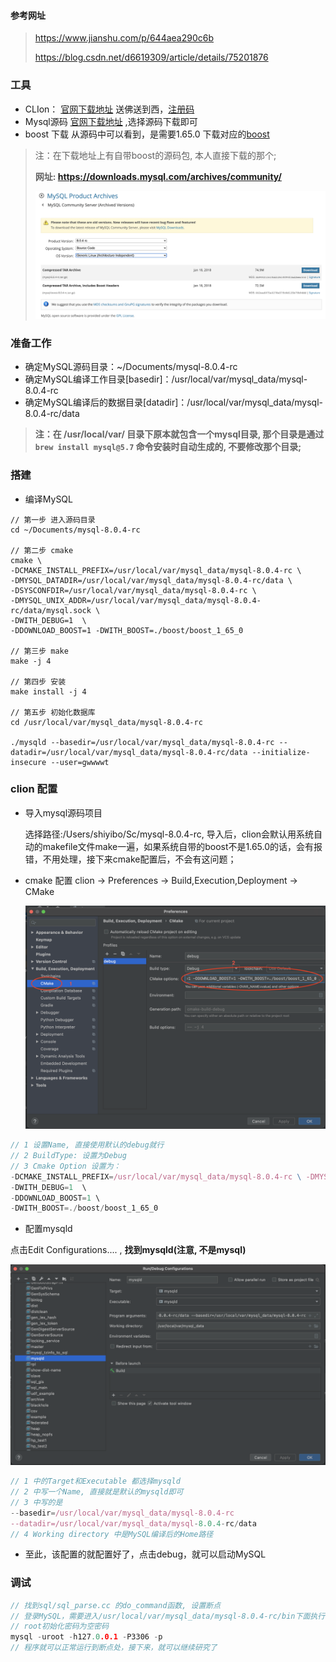#### 参考网址

> https://www.jianshu.com/p/644aea290c6b
>
> https://blog.csdn.net/d6619309/article/details/75201876



### 工具

- CLIon：
  [官网下载地址](https://www.jetbrains.com/clion/download/#section=mac)
  送佛送到西，[注册码](http://idea.lanyus.com/)
- Mysql源码
  [官网下载地址](https://dev.mysql.com/downloads/mysql/) ,选择源码下载即可
- boost 下载
  从源码中可以看到，是需要1.65.0 下载对应的[boost](https://www.boost.org/users/history/)

> 注：在下载地址上有自带boost的源码包, 本人直接下载的那个;
>
> **网址: https://downloads.mysql.com/archives/community/**
>
> <img src="./assets/mysql-src-download.png" style="zoom:67%;" />



### 准备工作

- 确定MySQL源码目录：~/Documents/mysql-8.0.4-rc
- 确定MySQL编译工作目录[basedir]：/usr/local/var/mysql_data/mysql-8.0.4-rc
- 确定MySQL编译后的数据目录[datadir]：/usr/local/var/mysql_data/mysql-8.0.4-rc/data

> **注：在 /usr/local/var/ 目录下原本就包含一个mysql目录, 那个目录是通过 `brew install mysql@5.7` 命令安装时自动生成的, 不要修改那个目录;**



### 搭建

- 编译MySQL

```shell
// 第一步 进入源码目录
cd ~/Documents/mysql-8.0.4-rc

// 第二步 cmake
cmake \
-DCMAKE_INSTALL_PREFIX=/usr/local/var/mysql_data/mysql-8.0.4-rc \
-DMYSQL_DATADIR=/usr/local/var/mysql_data/mysql-8.0.4-rc/data \
-DSYSCONFDIR=/usr/local/var/mysql_data/mysql-8.0.4-rc \
-DMYSQL_UNIX_ADDR=/usr/local/var/mysql_data/mysql-8.0.4-rc/data/mysql.sock \
-DWITH_DEBUG=1  \
-DDOWNLOAD_BOOST=1 -DWITH_BOOST=./boost/boost_1_65_0

// 第三步 make
make -j 4

// 第四步 安装
make install -j 4

// 第五步 初始化数据库
cd /usr/local/var/mysql_data/mysql-8.0.4-rc

./mysqld --basedir=/usr/local/var/mysql_data/mysql-8.0.4-rc --datadir=/usr/local/var/mysql_data/mysql-8.0.4-rc/data --initialize-insecure --user=gwwwwt
```



### clion 配置

- 导入mysql源码项目

  选择路径:/Users/shiyibo/Sc/mysql-8.0.4-rc, 导入后，clion会默认用系统自动的makefile文件make一遍，如果系统自带的boost不是1.65.0的话，会有报错，不用处理，接下来cmake配置后，不会有这问题；

- cmake 配置
   clion -> Preferences -> Build,Execution,Deployment -> CMake

  <img src="./assets/debug-config.png" alt="img" style="zoom:50%;" />

```jsx
// 1 设置Name, 直接使用默认的debug就行
// 2 BuildType: 设置为Debug
// 3 Cmake Option 设置为：
-DCMAKE_INSTALL_PREFIX=/usr/local/var/mysql_data/mysql-8.0.4-rc \ -DMYSQL_DATADIR=/usr/local/var/mysql_data/mysql-8.0.4-rc/data \ -DSYSCONFDIR=/usr/local/var/mysql_data/mysql-8.0.4-rc \ -DMYSQL_UNIX_ADDR=/usr/local/var/mysql_data/mysql-8.0.4-rc/data/mysql.sock \
-DWITH_DEBUG=1  \
-DDOWNLOAD_BOOST=1 \
-DWITH_BOOST=./boost/boost_1_65_0
```



- 配置mysqld

点击Edit Configurations.... , **找到mysqld(注意, 不是mysql)**

<img src="./assets/mysqld-config.png" alt="mysqld-config" style="zoom:50%;" />



```jsx
// 1 中的Target和Executable 都选择mysqld
// 2 中写一个Name, 直接就是默认的mysqld即可
// 3 中写的是
--basedir=/usr/local/var/mysql_data/mysql-8.0.4-rc
--datadir=/usr/local/var/mysql_data/mysql-8.0.4-rc/data
// 4 Working directory 中是MySQL编译后的Home路径 
```

- 至此，该配置的就配置好了，点击debug，就可以启动MySQL



### 调试

```cpp
// 找到sql/sql_parse.cc 的do_command函数, 设置断点
// 登录MySQL，需要进入/usr/local/var/mysql_data/mysql-8.0.4-rc/bin下面执行, 直接enter回车即可,
// root初始化密码为空密码
mysql -uroot -h127.0.0.1 -P3306 -p
// 程序就可以正常运行到断点处，接下来，就可以继续研究了
```